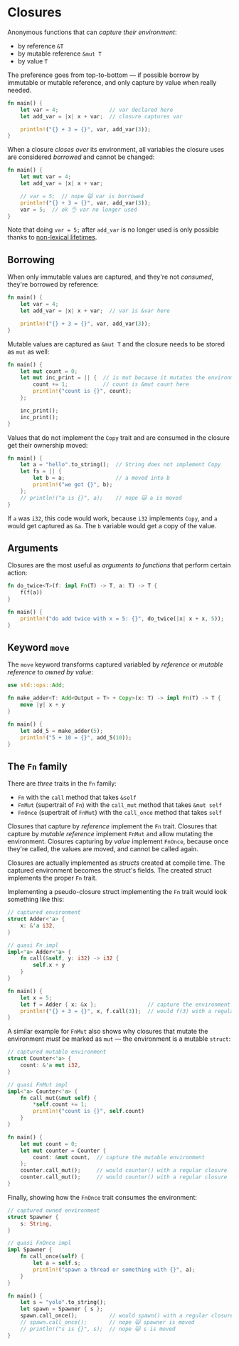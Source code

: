 # Closures

Anonymous functions that can _capture their environment_:
- by reference `&T`
- by mutable reference `&mut T`
- by value `T`

The preference goes from top-to-bottom — if possible borrow by immutable or
mutable reference, and only capture by value when really needed.

```rust
fn main() {
    let var = 4;                // var declared here
    let add_var = |x| x + var;  // closure captures var

    println!("{} + 3 = {}", var, add_var(3));
}
```

When a closure _closes over_ its environment, all variables the closure uses
are considered _borrowed_ and cannot be changed:

```rust
fn main() {
    let mut var = 4;
    let add_var = |x| x + var;

    // var = 5;  // nope 🙀 var is borrowed
    println!("{} + 3 = {}", var, add_var(3));
    var = 5;  // ok 👌 var no longer used
}
```

Note that doing `var = 5;` after `add_var` is no longer used is only possible
thanks to [non-lexical lifetimes](https://stackoverflow.com/questions/50251487/what-are-non-lexical-lifetimes).

## Borrowing

When only immutable values are captured, and they're not _consumed_, they're
borrowed by reference:

```rust
fn main() {
    let var = 4;
    let add_var = |x| x + var;  // var is &var here

    println!("{} + 3 = {}", var, add_var(3));
}
```

Mutable values are captured as `&mut T` and the closure needs to be stored
as `mut` as well:

```rust
fn main() {
    let mut count = 0;
    let mut inc_print = || {  // is mut because it mutates the environment
        count += 1;           // count is &mut count here
        println!("count is {}", count);
    };

    inc_print();
    inc_print();
}
```

Values that do not implement the `Copy` trait and are consumed in the closure
get their ownership moved:

```rust
fn main() {
    let a = "hello".to_string();  // String does not implement Copy
    let fs = || {
        let b = a;                // a moved into b
        println!("we got {}", b);
    };
    // println!("a is {}", a);    // nope 🙀 a is moved
}
```

If `a` was `i32`, this code would work, because `i32` implements `Copy`, and `a`
would get captured as `&a`. The `b` variable would get a copy of the value.

## Arguments

Closures are the most useful as _arguments to functions_ that perform certain
action:

```rust
fn do_twice<T>(f: impl Fn(T) -> T, a: T) -> T {
    f(f(a))
}

fn main() {
    println!("do add twice with x = 5: {}", do_twice(|x| x + x, 5));
}
```

## Keyword `move`

The `move` keyword transforms captured variabled by _reference_ or _mutable
reference_ to _owned by value_:

```rust
use std::ops::Add;

fn make_adder<T: Add<Output = T> + Copy>(x: T) -> impl Fn(T) -> T {
    move |y| x + y
}

fn main() {
    let add_5 = make_adder(5);
    println!("5 + 10 = {}", add_5(10));
}
```

## The `Fn` family

There are _three_ traits in the `Fn` family:
- `Fn` with the `call` method that takes `&self`
- `FnMut` (supertrait of `Fn`) with the `call_mut` method that takes `&mut self`
- `FnOnce` (supertrait of `FnMut`) with the `call_once` method that takes `self`

Closures that capture by _reference_ implement the `Fn` trait. Closures that capture
by _mutable reference_ implement `FnMut` and allow mutating the environment.
Closures capturing by _value_ implement `FnOnce`, because once they're called, the
values are moved, and cannot be called again.

Closures are actually implemented as _structs_ created at compile time. The
captured environment becomes the struct's fields. The created struct implements
the proper `Fn` trait.

Implementing a pseudo-closure struct implementing the `Fn` trait would look
something like this:

```rust
// captured environment
struct Adder<'a> {
    x: &'a i32,
}

// quasi Fn impl
impl<'a> Adder<'a> {
    fn call(&self, y: i32) -> i32 {
        self.x + y
    }
}

fn main() {
    let x = 5;
    let f = Adder { x: &x };                // capture the environment
    println!("{} + 3 = {}", x, f.call(3));  // would f(3) with a regular closure
}
```

A similar example for `FnMut` also shows why closures that mutate the environment
_must_ be marked as `mut` — the environment is a mutable `struct`:

```rust
// captured mutable environment
struct Counter<'a> {
    count: &'a mut i32,
}

// quasi FnMut impl
impl<'a> Counter<'a> {
    fn call_mut(&mut self) {
        *self.count += 1;
        println!("count is {}", self.count)
    }
}

fn main() {
    let mut count = 0;
    let mut counter = Counter {
        count: &mut count,  // capture the mutable environment
    };
    counter.call_mut();     // would counter() with a regular closure
    counter.call_mut();     // would counter() with a regular closure
}
```

Finally, showing how the `FnOnce` trait consumes the environment:

```rust
// captured owned environment
struct Spawner {
    s: String,
}

// quasi FnOnce impl
impl Spawner {
    fn call_once(self) {
        let a = self.s;
        println!("spawn a thread or something with {}", a);
    }
}

fn main() {
    let s = "yolo".to_string();
    let spawn = Spawner { s };
    spawn.call_once();          // would spawn() with a regular closure
    // spawn.call_once();       // nope 🙀 spawner is moved
    // println!("s is {}", s);  // nope 🙀 s is moved
}
```
